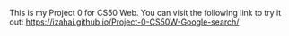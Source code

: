 This is my Project 0 for CS50 Web.
You can visit the following link to try it out: https://izahai.github.io/Project-0-CS50W-Google-search/

